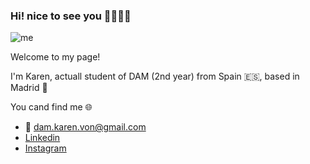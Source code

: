 ### Hi! nice to see you 👋👩🏻‍💻

![me](https://user-images.githubusercontent.com/104897824/206687296-56567af8-7578-40b9-b86a-5e094255cb13.png)

Welcome to my page!

I'm Karen, actuall student of DAM (2nd year) from Spain 🇪🇸, based in Madrid 📍

You cand find me 🌐
- 📧 dam.karen.von@gmail.com
- [Linkedin](https://www.linkedin.com/in/karen-von/)
- [Instagram](https://www.instagram.com/karen_ukiz/)

<!--
**KarenVon/KarenVon** is a ✨ _special_ ✨ repository because its `README.md` (this file) appears on your GitHub profile.

Here are some ideas to get you started:

- 🔭 I’m currently working on ...
- 🌱 I’m currently learning ...
- 👯 I’m looking to collaborate on ...
- 🤔 I’m looking for help with ...
- 💬 Ask me about ...
- 📫 How to reach me: ...
- 😄 Pronouns: ...
- ⚡ Fun fact: ...
-->
